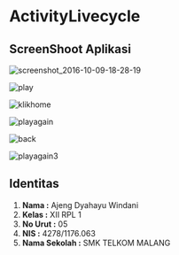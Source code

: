 # ActivityLivecycle

## ScreenShoot Aplikasi
![screenshot_2016-10-09-18-28-19](https://cloud.githubusercontent.com/assets/22089579/19220517/42b83e10-8e59-11e6-943d-4c8a521dc056.png)

![play](https://cloud.githubusercontent.com/assets/22089579/19220526/92409888-8e59-11e6-9fd7-e5d0bd65b384.png)

![klikhome](https://cloud.githubusercontent.com/assets/22089579/19220537/c3534e02-8e59-11e6-930e-51ea9fb80a2e.png)

![playagain](https://cloud.githubusercontent.com/assets/22089579/19220544/ffbc1dc4-8e59-11e6-8557-545eb163ad64.png)

![back](https://cloud.githubusercontent.com/assets/22089579/19220550/26828952-8e5a-11e6-9ac8-7a850ca98238.png)

![playagain3](https://cloud.githubusercontent.com/assets/22089579/19220573/8579fdf0-8e5a-11e6-9fe5-7f72095350d1.png)

## Identitas
1. **Nama :** Ajeng Dyahayu Windani
2. **Kelas :** XII RPL 1
3. **No Urut :** 05
4. **NIS :** 4278/1176.063
5. **Nama Sekolah :** SMK TELKOM MALANG
